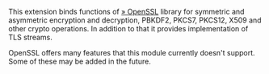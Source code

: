 This extension binds functions of
<a href="http://www.openssl.org/" class="link external">» OpenSSL</a>
library for symmetric and asymmetric encryption and decryption, PBKDF2,
PKCS7, PKCS12, X509 and other crypto operations. In addition to that it
provides implementation of TLS streams.

OpenSSL offers many features that this module currently doesn't support.
Some of these may be added in the future.
